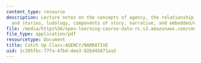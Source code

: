 ```yaml
---
content_type: resource
description: Lecture notes on the concepts of agency, the relationship between games
  and stories, ludology, components of story, narrative, and embedded/emergent storytelling.
file: /media/https%3A/open-learning-course-data-rc.s3.amazonaws.com/cms-300-introduction-to-videogame-studies-fall-2011/1c395fbc77fa47bddee382bd45071aa3_MITCMS_300F11_CatchUpClass.pdf
file_type: application/pdf
resourcetype: Document
title: Catch Up Class:AGENCY/NARRATIVE
uid: 1c395fbc-77fa-47bd-dee3-82bd45071aa3
---
```

